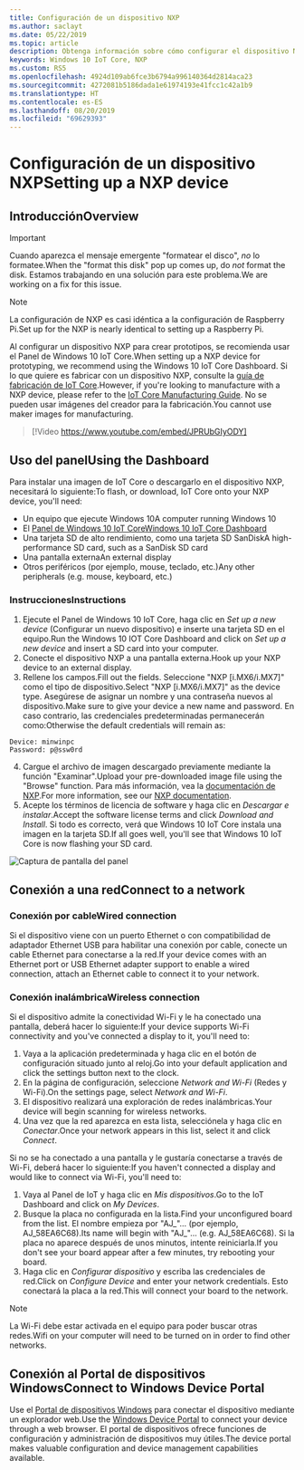 ```yaml
---
title: Configuración de un dispositivo NXP
ms.author: saclayt
ms.date: 05/22/2019
ms.topic: article
description: Obtenga información sobre cómo configurar el dispositivo NXP con Windows 10 IoT Core.
keywords: Windows 10 IoT Core, NXP
ms.custom: RS5
ms.openlocfilehash: 4924d109ab6fce3b6794a996140364d2814aca23
ms.sourcegitcommit: 4272081b5186dada1e61974193e41fcc1c42a1b9
ms.translationtype: HT
ms.contentlocale: es-ES
ms.lasthandoff: 08/20/2019
ms.locfileid: "69629393"
---
```

# <a name="setting-up-a-nxp-device"></a><span data-ttu-id="f8a06-104">Configuración de un dispositivo NXP</span><span class="sxs-lookup"><span data-stu-id="f8a06-104">Setting up a NXP device</span></span>

## <a name="overview"></a><span data-ttu-id="f8a06-105">Introducción</span><span class="sxs-lookup"><span data-stu-id="f8a06-105">Overview</span></span>

> [!IMPORTANT]
> <span data-ttu-id="f8a06-106">Cuando aparezca el mensaje emergente "formatear el disco", _no_ lo formatee.</span><span class="sxs-lookup"><span data-stu-id="f8a06-106">When the "format this disk" pop up comes up, do _not_ format the disk.</span></span> <span data-ttu-id="f8a06-107">Estamos trabajando en una solución para este problema.</span><span class="sxs-lookup"><span data-stu-id="f8a06-107">We are working on a fix for this issue.</span></span>

> [!NOTE]
> <span data-ttu-id="f8a06-108">La configuración de NXP es casi idéntica a la configuración de Raspberry Pi.</span><span class="sxs-lookup"><span data-stu-id="f8a06-108">Set up for the NXP is nearly identical to setting up a Raspberry Pi.</span></span>

<span data-ttu-id="f8a06-109">Al configurar un dispositivo NXP para crear prototipos, se recomienda usar el Panel de Windows 10 IoT Core.</span><span class="sxs-lookup"><span data-stu-id="f8a06-109">When setting up a NXP device for prototyping, we recommend using the Windows 10 IoT Core Dashboard.</span></span> <span data-ttu-id="f8a06-110">Si lo que quiere es fabricar con un dispositivo NXP, consulte la [guía de fabricación de IoT Core](https://docs.microsoft.com/en-us/windows-hardware/manufacture/iot/iot-core-manufacturing-guide).</span><span class="sxs-lookup"><span data-stu-id="f8a06-110">However, if you're looking to manufacture with a NXP device, please refer to the [IoT Core Manufacturing Guide](https://docs.microsoft.com/en-us/windows-hardware/manufacture/iot/iot-core-manufacturing-guide).</span></span> <span data-ttu-id="f8a06-111">No se pueden usar imágenes del creador para la fabricación.</span><span class="sxs-lookup"><span data-stu-id="f8a06-111">You cannot use maker images for manufacturing.</span></span>
<br>
> [!Video https://www.youtube.com/embed/JPRUbGIyODY]

## <a name="using-the-dashboard"></a><span data-ttu-id="f8a06-112">Uso del panel</span><span class="sxs-lookup"><span data-stu-id="f8a06-112">Using the Dashboard</span></span>

<span data-ttu-id="f8a06-113">Para instalar una imagen de IoT Core o descargarlo en el dispositivo NXP, necesitará lo siguiente:</span><span class="sxs-lookup"><span data-stu-id="f8a06-113">To flash, or download, IoT Core onto your NXP device, you'll need:</span></span>
* <span data-ttu-id="f8a06-114">Un equipo que ejecute Windows 10</span><span class="sxs-lookup"><span data-stu-id="f8a06-114">A computer running Windows 10</span></span> 
* <span data-ttu-id="f8a06-115">El [Panel de Windows 10 IoT Core](https://docs.microsoft.com/windows/iot-core/downloads)</span><span class="sxs-lookup"><span data-stu-id="f8a06-115">[Windows 10 IoT Core Dashboard](https://docs.microsoft.com/windows/iot-core/downloads)</span></span>
* <span data-ttu-id="f8a06-116">Una tarjeta SD de alto rendimiento, como una tarjeta SD SanDisk</span><span class="sxs-lookup"><span data-stu-id="f8a06-116">A high-performance SD card, such as a SanDisk SD card</span></span>
* <span data-ttu-id="f8a06-117">Una pantalla externa</span><span class="sxs-lookup"><span data-stu-id="f8a06-117">An external display</span></span>
* <span data-ttu-id="f8a06-118">Otros periféricos (por ejemplo, mouse, teclado, etc.)</span><span class="sxs-lookup"><span data-stu-id="f8a06-118">Any other peripherals (e.g. mouse, keyboard, etc.)</span></span>

### <a name="instructions"></a><span data-ttu-id="f8a06-119">Instrucciones</span><span class="sxs-lookup"><span data-stu-id="f8a06-119">Instructions</span></span>

1. <span data-ttu-id="f8a06-120">Ejecute el Panel de Windows 10 IoT Core, haga clic en *Set up a new device* (Configurar un nuevo dispositivo) e inserte una tarjeta SD en el equipo.</span><span class="sxs-lookup"><span data-stu-id="f8a06-120">Run the Windows 10 IOT Core Dashboard and click on *Set up a new device* and insert a SD card into your computer.</span></span>
2. <span data-ttu-id="f8a06-121">Conecte el dispositivo NXP a una pantalla externa.</span><span class="sxs-lookup"><span data-stu-id="f8a06-121">Hook up your NXP device to an external display.</span></span>
3. <span data-ttu-id="f8a06-122">Rellene los campos.</span><span class="sxs-lookup"><span data-stu-id="f8a06-122">Fill out the fields.</span></span> <span data-ttu-id="f8a06-123">Seleccione "NXP [i.MX6/i.MX7]" como el tipo de dispositivo.</span><span class="sxs-lookup"><span data-stu-id="f8a06-123">Select "NXP [i.MX6/i.MX7]" as the device type.</span></span> <span data-ttu-id="f8a06-124">Asegúrese de asignar un nombre y una contraseña nuevos al dispositivo.</span><span class="sxs-lookup"><span data-stu-id="f8a06-124">Make sure to give your device a new name and password.</span></span> <span data-ttu-id="f8a06-125">En caso contrario, las credenciales predeterminadas permanecerán como:</span><span class="sxs-lookup"><span data-stu-id="f8a06-125">Otherwise the default credentials will remain as:</span></span>

```
Device: minwinpc
Password: p@ssw0rd
```

4. <span data-ttu-id="f8a06-126">Cargue el archivo de imagen descargado previamente mediante la función "Examinar".</span><span class="sxs-lookup"><span data-stu-id="f8a06-126">Upload your pre-downloaded image file using the "Browse" function.</span></span> <span data-ttu-id="f8a06-127">Para más información, vea la [documentación de NXP](https://docs.microsoft.com/en-us/windows/iot-core/learn-about-hardware/iotnxp).</span><span class="sxs-lookup"><span data-stu-id="f8a06-127">For more information, see our [NXP documentation](https://docs.microsoft.com/en-us/windows/iot-core/learn-about-hardware/iotnxp).</span></span>
5. <span data-ttu-id="f8a06-128">Acepte los términos de licencia de software y haga clic en *Descargar e instalar*.</span><span class="sxs-lookup"><span data-stu-id="f8a06-128">Accept the software license terms and click *Download and Install*.</span></span> <span data-ttu-id="f8a06-129">Si todo es correcto, verá que Windows 10 IoT Core instala una imagen en la tarjeta SD.</span><span class="sxs-lookup"><span data-stu-id="f8a06-129">If all goes well, you'll see that Windows 10 IoT Core is now flashing your SD card.</span></span>

![Captura de pantalla del panel](../media/DeviceSetup/Dashboard-Screenshot.jpg)


## <a name="connect-to-a-network"></a><span data-ttu-id="f8a06-131">Conexión a una red</span><span class="sxs-lookup"><span data-stu-id="f8a06-131">Connect to a network</span></span>
### <a name="wired-connection"></a><span data-ttu-id="f8a06-132">Conexión por cable</span><span class="sxs-lookup"><span data-stu-id="f8a06-132">Wired connection</span></span>
<span data-ttu-id="f8a06-133">Si el dispositivo viene con un puerto Ethernet o con compatibilidad de adaptador Ethernet USB para habilitar una conexión por cable, conecte un cable Ethernet para conectarse a la red.</span><span class="sxs-lookup"><span data-stu-id="f8a06-133">If your device comes with an Ethernet port or USB Ethernet adapter support to enable a wired connection, attach an Ethernet cable to connect it to your network.</span></span>

### <a name="wireless-connection"></a><span data-ttu-id="f8a06-134">Conexión inalámbrica</span><span class="sxs-lookup"><span data-stu-id="f8a06-134">Wireless connection</span></span>
<span data-ttu-id="f8a06-135">Si el dispositivo admite la conectividad Wi-Fi y le ha conectado una pantalla, deberá hacer lo siguiente:</span><span class="sxs-lookup"><span data-stu-id="f8a06-135">If your device supports Wi-Fi connectivity and you've connected a display to it, you'll need to:</span></span>

1. <span data-ttu-id="f8a06-136">Vaya a la aplicación predeterminada y haga clic en el botón de configuración situado junto al reloj.</span><span class="sxs-lookup"><span data-stu-id="f8a06-136">Go into your default application and click the settings button next to the clock.</span></span>
2. <span data-ttu-id="f8a06-137">En la página de configuración, seleccione _Network and Wi-Fi_ (Redes y Wi-Fi).</span><span class="sxs-lookup"><span data-stu-id="f8a06-137">On the settings page, select _Network and Wi-Fi_.</span></span>
3. <span data-ttu-id="f8a06-138">El dispositivo realizará una exploración de redes inalámbricas.</span><span class="sxs-lookup"><span data-stu-id="f8a06-138">Your device will begin scanning for wireless networks.</span></span>
4. <span data-ttu-id="f8a06-139">Una vez que la red aparezca en esta lista, selecciónela y haga clic en _Conectar_.</span><span class="sxs-lookup"><span data-stu-id="f8a06-139">Once your network appears in this list, select it and click _Connect_.</span></span>

<span data-ttu-id="f8a06-140">Si no se ha conectado a una pantalla y le gustaría conectarse a través de Wi-Fi, deberá hacer lo siguiente:</span><span class="sxs-lookup"><span data-stu-id="f8a06-140">If you haven't connected a display and would like to connect via Wi-Fi, you'll need to:</span></span>

1. <span data-ttu-id="f8a06-141">Vaya al Panel de IoT y haga clic en _Mis dispositivos_.</span><span class="sxs-lookup"><span data-stu-id="f8a06-141">Go to the IoT Dashboard and click on _My Devices_.</span></span>
2. <span data-ttu-id="f8a06-142">Busque la placa no configurada en la lista.</span><span class="sxs-lookup"><span data-stu-id="f8a06-142">Find your unconfigured board from the list.</span></span> <span data-ttu-id="f8a06-143">El nombre empieza por "AJ_"… (por ejemplo, AJ_58EA6C68).</span><span class="sxs-lookup"><span data-stu-id="f8a06-143">Its name will begin with "AJ_"... (e.g. AJ_58EA6C68).</span></span> <span data-ttu-id="f8a06-144">Si la placa no aparece después de unos minutos, intente reiniciarla.</span><span class="sxs-lookup"><span data-stu-id="f8a06-144">If you don't see your board appear after a few minutes, try rebooting your board.</span></span>
3. <span data-ttu-id="f8a06-145">Haga clic en _Configurar dispositivo_ y escriba las credenciales de red.</span><span class="sxs-lookup"><span data-stu-id="f8a06-145">Click on _Configure Device_ and enter your network credentials.</span></span> <span data-ttu-id="f8a06-146">Esto conectará la placa a la red.</span><span class="sxs-lookup"><span data-stu-id="f8a06-146">This will connect your board to the network.</span></span>

> [!NOTE]
> <span data-ttu-id="f8a06-147">La Wi-Fi debe estar activada en el equipo para poder buscar otras redes.</span><span class="sxs-lookup"><span data-stu-id="f8a06-147">Wifi on your computer will need to be turned on in order to find other networks.</span></span>

## <a name="connect-to-windows-device-portal"></a><span data-ttu-id="f8a06-148">Conexión al Portal de dispositivos Windows</span><span class="sxs-lookup"><span data-stu-id="f8a06-148">Connect to Windows Device Portal</span></span>

<span data-ttu-id="f8a06-149">Use el [Portal de dispositivos Windows](../manage-your-device/DevicePortal.md) para conectar el dispositivo mediante un explorador web.</span><span class="sxs-lookup"><span data-stu-id="f8a06-149">Use the [Windows Device Portal](../manage-your-device/DevicePortal.md) to connect your device through a web browser.</span></span> <span data-ttu-id="f8a06-150">El portal de dispositivos ofrece funciones de configuración y administración de dispositivos muy útiles.</span><span class="sxs-lookup"><span data-stu-id="f8a06-150">The device portal makes valuable configuration and device management capabilities available.</span></span> 

